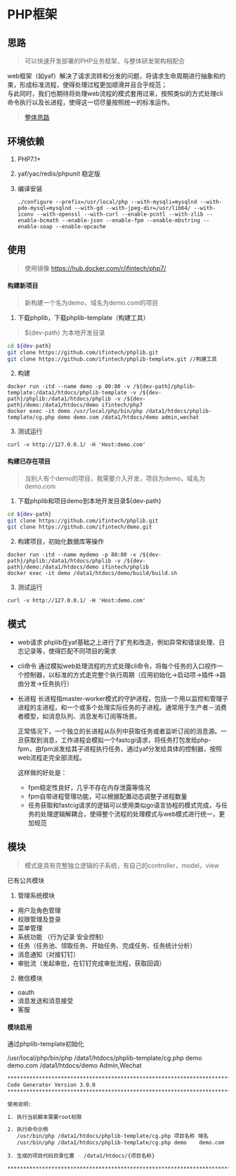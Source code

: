 # PHP框架

## 思路
> 可以快速开发部署的PHP业务框架，与整体研发架构相配合

web框架（如yaf）解决了请求流转和分发的问题，将请求生命周期进行抽象和约束，形成标准流程，使得处理过程更加顺滑并且合乎规范；  
与此同时，我们也期待将处理web流程的模式套用过来，按照类似的方式处理cli命令执行以及长进程，使得这一切尽量按照统一的标准运作。

> [整体思路](think.md)

## 环境依赖

1. PHP7.1+

1. yaf/yac/redis/phpunit 稳定版

1. 编译安装 

   ```shell
   ./configure --prefix=/usr/local/php --with-mysqli=mysqlnd --with-pdo-mysql=mysqlnd --with-gd --with-jpeg-dir=/usr/lib64/ --with-iconv --with-openssl --with-curl --enable-pcntl --with-zlib --enable-bcmath --enable-json --enable-fpm --enable-mbstring --enable-soap --enable-opcache
   ```

## 使用

> 使用镜像 https://hub.docker.com/r/ifintech/php7/

#### 构建新项目
> 新构建一个名为demo，域名为demo.com的项目

1. 下载phplib，下载phplib-template（构建工具）

> ${dev-path} 为本地开发目录
```bash
cd ${dev-path}
git clone https://github.com/ifintech/phplib.git
git clone https://github.com/ifintech/phplib-template.git //构建工具
```
2. 构建

```shell
docker run -itd --name demo -p 80:80 -v /${dev-path}/phplib-template:/data1/htdocs/phplib-template -v /${dev-path}/phplib:/data1/htdocs/phplib -v /${dev-path}/demo:/data1/htdocs/demo ifintech/php7
docker exec -it demo /usr/local/php/bin/php /data1/htdocs/phplib-template/cg.php demo demo.com /data1/htdocs/demo admin,wechat
```

3. 测试运行

```shell
curl -v http://127.0.0.1/ -H 'Host:demo.com'
```

#### 构建已存在项目
> 当别人有个demo的项目，我需要介入开发，项目为demo，域名为demo.com

1. 下载phplib和项目demo到本地开发目录${dev-path}

```bash
cd ${dev-path}
git clone https://github.com/ifintech/phplib.git
git clone https://github.com/ifintech/demo.git
```

2. 构建项目，初始化数据库等操作

```shell
docker run -itd --name mydemo -p 80:80 -v /${dev-path}/phplib:/data1/htdocs/phplib -v /${dev-path}/demo:/data1/htdocs/demo ifintech/phplib
docker exec -it demo /data1/htdocs/demo/build/build.sh
```

3. 测试运行

```shell
curl -v http://127.0.0.1/ -H 'Host:demo.com'
```

## 模式

* web请求
  phplib在yaf基础之上进行了扩充和改造，例如异常和错误处理、日志记录等，使得匹配不同项目的需求
* cli命令
  通过模拟web处理流程的方式处理cli命令，将每个任务的入口视作一个控制器，以标准的方式走完整个执行周期（应用初始化->启动项->插件->路由分发->任务执行）
* 长进程
  长进程指master-worker模式的守护进程，包括一个用以监控和管理子进程的主进程，和一个或多个处理实际任务的子进程。通常用于生产者－消费者模型，如消息队列、消息发布订阅等场景。 
 
  正常情况下，一个独立的长进程从队列中获取任务或者监听订阅的消息源。一旦获取到消息，工作进程会模拟一个fastcgi请求，将任务打包发给php-fpm，由fpm派发给其子进程执行任务，通过yaf分发给具体的控制器，按照web流程走完全部流程。  

  这样做的好处是：
  * fpm稳定性良好，几乎不存在内存泄露等情况
  * fpm自带进程管理功能，可以根据配置动态调整子进程数量
  * 任务获取和fastcig请求的逻辑可以使用类似go语言协程的模式完成，与任务的处理逻辑解耦合，使得整个流程的处理模式与web模式进行统一，更加规范


## 模块
> 模式是具有完整独立逻辑的子系统，有自己的controller，model，view

已有公共模块  

1. 管理系统模块
  - 用户及角色管理
  - 权限管理及登录
  - 菜单管理
  - 系统功能 （行为记录 安全控制）
  - 任务（任务池、领取任务、开始任务、完成任务、任务统计分析）
  - 消息通知（对接钉钉）
  - 审批流（发起审批，在钉钉完成审批流程，获取回调）
  
2. 微信模块  
  - oauth
  - 消息发送和消息接受
  - 客服
  
  
#### 模块启用

通过phplib-template初始化  

/usr/local/php/bin/php /data1/htdocs/phplib-template/cg.php demo demo.com /data1/htdocs/demo Admin,Wechat

```bash
*******************************************************************************************
Code Generator Version 3.0.0
*******************************************************************************************

使用说明:

1. 执行当前脚本需要root权限

2. 执行命令示例
   /usr/bin/php /data1/htdocs/phplib-template/cg.php 项目名称 域名         项目目标地址         模块列表(多个模块用英文逗号分割)
   /usr/bin/php /data1/htdocs/phplib-template/cg.php demo    demo.com    /data1/htdocs/demo   admin,wechat
   
3. 生成的项目代码目录位置 - /data1/htdocs/{项目名称}

*******************************************************************************************
```
